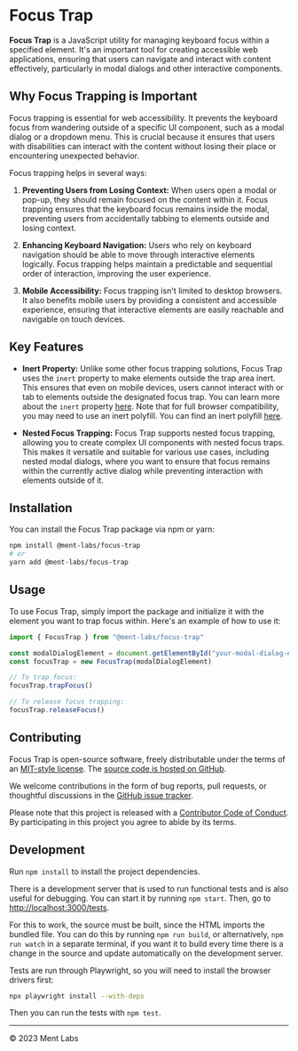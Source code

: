 # Focus Trap

**Focus Trap** is a JavaScript utility for managing keyboard focus within a specified element. It's an important tool for creating accessible web applications, ensuring that users can navigate and interact with content effectively, particularly in modal dialogs and other interactive components.

## Why Focus Trapping is Important

Focus trapping is essential for web accessibility. It prevents the keyboard focus from wandering outside of a specific UI component, such as a modal dialog or a dropdown menu. This is crucial because it ensures that users with disabilities can interact with the content without losing their place or encountering unexpected behavior.

Focus trapping helps in several ways:

1. **Preventing Users from Losing Context:** When users open a modal or pop-up, they should remain focused on the content within it. Focus trapping ensures that the keyboard focus remains inside the modal, preventing users from accidentally tabbing to elements outside and losing context.

2. **Enhancing Keyboard Navigation:** Users who rely on keyboard navigation should be able to move through interactive elements logically. Focus trapping helps maintain a predictable and sequential order of interaction, improving the user experience.

3. **Mobile Accessibility:** Focus trapping isn't limited to desktop browsers. It also benefits mobile users by providing a consistent and accessible experience, ensuring that interactive elements are easily reachable and navigable on touch devices.

## Key Features

- **Inert Property:** Unlike some other focus trapping solutions, Focus Trap uses the `inert` property to make elements outside the trap area inert. This ensures that even on mobile devices, users cannot interact with or tab to elements outside the designated focus trap. You can learn more about the `inert` property [here](https://developer.mozilla.org/en-US/docs/Web/API/HTMLElement/inert). Note that for full browser compatibility, you may need to use an inert polyfill. You can find an inert polyfill [here](https://github.com/WICG/inert).

- **Nested Focus Trapping:** Focus Trap supports nested focus trapping, allowing you to create complex UI components with nested focus traps. This makes it versatile and suitable for various use cases, including nested modal dialogs, where you want to ensure that focus remains within the currently active dialog while preventing interaction with elements outside of it.

## Installation

You can install the Focus Trap package via npm or yarn:

```bash
npm install @ment-labs/focus-trap
# or
yarn add @ment-labs/focus-trap
```

## Usage

To use Focus Trap, simply import the package and initialize it with the element you want to trap focus within. Here's an example of how to use it:

```javascript
import { FocusTrap } from "@ment-labs/focus-trap"

const modalDialogElement = document.getElementById("your-modal-dialog-element")
const focusTrap = new FocusTrap(modalDialogElement)

// To trap focus:
focusTrap.trapFocus()

// To release focus trapping:
focusTrap.releaseFocus()
```

## Contributing

Focus Trap is open-source software, freely distributable under the terms of an [MIT-style license](LICENSE). The [source code is hosted on GitHub](https://github.com/ment-labs/focus-trap).

We welcome contributions in the form of bug reports, pull requests, or thoughtful discussions in the [GitHub issue tracker](https://github.com/ment-labs/focus-trap/issues).

Please note that this project is released with a [Contributor Code of Conduct](docs/CONDUCT.md). By participating in this project you agree to abide by its terms.

## Development

Run `npm install` to install the project dependencies.

There is a development server that is used to run functional tests and is also useful for debugging. You can start it by running `npm start`. Then, go to <http://localhost:3000/tests>.

For this to work, the source must be built, since the HTML imports the bundled file. You can do this by running `npm run build`, or alternatively, `npm run watch` in a separate terminal, if you want it to build every time there is a change in the source and update automatically on the development server.

Tests are run through Playwright, so you will need to install the browser drivers first:

```bash
npx playwright install --with-deps
```

Then you can run the tests with `npm test`.

---------

© 2023 Ment Labs
